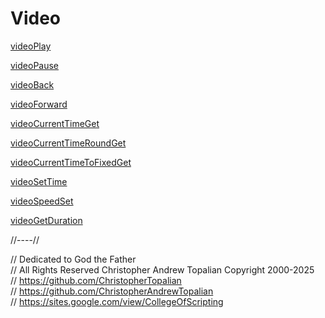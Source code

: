 # Video

[videoPlay](videoPlay.js)  

[videoPause](videoPause.js)  

[videoBack](videoBack.js)  

[videoForward](videoForward.js)  

[videoCurrentTimeGet](videoCurrentTimeGet.js)  

[videoCurrentTimeRoundGet](videoCurrentTimeRoundGet.js)  

[videoCurrentTimeToFixedGet](videoCurrentTimeToFixedGet.js) 

[videoSetTime](videoSetTime.js)  

[videoSpeedSet](videoSpeedSet.js)  

[videoGetDuration](videoDurationGet.js)  

//----//

// Dedicated to God the Father  
// All Rights Reserved Christopher Andrew Topalian Copyright 2000-2025  
// https://github.com/ChristopherTopalian  
// https://github.com/ChristopherAndrewTopalian  
// https://sites.google.com/view/CollegeOfScripting

